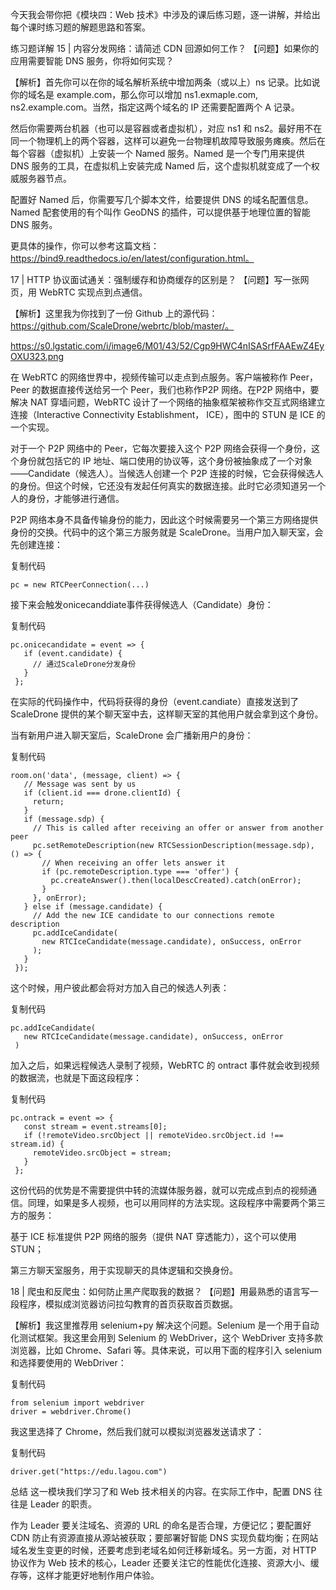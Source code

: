今天我会带你把《模块四：Web 技术》中涉及的课后练习题，逐一讲解，并给出每个课时练习题的解题思路和答案。

练习题详解
15 | 内容分发网络：请简述 CDN 回源如何工作？
【问题】如果你的应用需要智能 DNS 服务，你将如何实现？

【解析】首先你可以在你的域名解析系统中增加两条（或以上）ns 记录。比如说你的域名是 example.com，那么你可以增加 ns1.exmaple.com, ns2.example.com。当然，指定这两个域名的 IP 还需要配置两个 A 记录。

然后你需要两台机器（也可以是容器或者虚拟机），对应 ns1 和 ns2。最好用不在同一个物理机上的两个容器，这样可以避免一台物理机故障导致服务瘫痪。然后在每个容器（虚拟机）上安装一个 Named 服务。Named 是一个专门用来提供 DNS 服务的工具，在虚拟机上安装完成 Named 后，这个虚拟机就变成了一个权威服务器节点。

配置好 Named 后，你需要写几个脚本文件，给要提供 DNS 的域名配置信息。Named 配套使用的有个叫作 GeoDNS 的插件，可以提供基于地理位置的智能 DNS 服务。

更具体的操作，你可以参考这篇文档：https://bind9.readthedocs.io/en/latest/configuration.html。

17 | HTTP 协议面试通关：强制缓存和协商缓存的区别是？
【问题】写一张网页，用 WebRTC 实现点到点通信。

【解析】这里我为你找到了一份 Github 上的源代码：https://github.com/ScaleDrone/webrtc/blob/master/。

https://s0.lgstatic.com/i/image6/M01/43/52/Cgp9HWC4nISASrfFAAEwZ4EyOXU323.png

在 WebRTC 的网络世界中，视频传输可以走点到点服务。客户端被称作 Peer，Peer 的数据直接传送给另一个 Peer，我们也称作P2P 网络。在P2P 网络中，要解决 NAT 穿墙问题，WebRTC 设计了一个网络的抽象框架被称作交互式网络建立连接（Interactive Connectivity Establishment， ICE），图中的 STUN 是 ICE 的一个实现。

对于一个 P2P 网络中的 Peer，它每次要接入这个 P2P 网络会获得一个身份，这个身份就包括它的 IP 地址、端口使用的协议等，这个身份被抽象成了一个对象——Candidate（候选人）。当候选人创建一个 P2P 连接的时候，它会获得候选人的身份。但这个时候，它还没有发起任何真实的数据连接。此时它必须知道另一个人的身份，才能够进行通信。

P2P 网络本身不具备传输身份的能力，因此这个时候需要另一个第三方网络提供身份的交换。代码中的这个第三方服务就是 ScaleDrone。当用户加入聊天室，会先创建连接：

复制代码

```
pc = new RTCPeerConnection(...)
```

接下来会触发onicecanddiate事件获得候选人（Candidate）身份：

复制代码

```
pc.onicecandidate = event => {
   if (event.candidate) {
     // 通过ScaleDrone分发身份
   }
 };
```

在实际的代码操作中，代码将获得的身份（event.candiate）直接发送到了 ScaleDrone 提供的某个聊天室中去，这样聊天室的其他用户就会拿到这个身份。

当有新用户进入聊天室后，ScaleDrone 会广播新用户的身份：

复制代码

```
room.on('data', (message, client) => {
   // Message was sent by us
   if (client.id === drone.clientId) {
     return;
   }
   if (message.sdp) {
     // This is called after receiving an offer or answer from another peer
     pc.setRemoteDescription(new RTCSessionDescription(message.sdp), () => {
       // When receiving an offer lets answer it
       if (pc.remoteDescription.type === 'offer') {
         pc.createAnswer().then(localDescCreated).catch(onError);
       }
     }, onError);
   } else if (message.candidate) {
     // Add the new ICE candidate to our connections remote description
     pc.addIceCandidate(
       new RTCIceCandidate(message.candidate), onSuccess, onError
     );
   }
 });
```

这个时候，用户彼此都会将对方加入自己的候选人列表：

复制代码

```
pc.addIceCandidate(
   new RTCIceCandidate(message.candidate), onSuccess, onError
 )
```

加入之后，如果远程候选人录制了视频，WebRTC 的 ontract 事件就会收到视频的数据流，也就是下面这段程序：

复制代码

```
pc.ontrack = event => {
   const stream = event.streams[0];
   if (!remoteVideo.srcObject || remoteVideo.srcObject.id !== stream.id) {
     remoteVideo.srcObject = stream;
   }
 };
```

这份代码的优势是不需要提供中转的流媒体服务器，就可以完成点到点的视频通信。同理，如果是多人视频，也可以用同样的方法实现。这段程序中需要两个第三方的服务：

基于 ICE 标准提供 P2P 网络的服务（提供 NAT 穿透能力），这个可以使用 STUN；

第三方聊天室服务，用于实现聊天的具体逻辑和交换身份。

18 | 爬虫和反爬虫：如何防止黑产爬取我的数据？
【问题】用最熟悉的语言写一段程序，模拟成浏览器访问拉勾教育的首页获取首页数据。

【解析】我这里推荐用 selenium+py 解决这个问题。Selenium 是一个用于自动化测试框架。我这里会用到 Selenium 的 WebDriver，这个 WebDriver 支持多款浏览器，比如 Chrome、Safari 等。具体来说，可以用下面的程序引入 selenium 和选择要使用的 WebDriver：

复制代码

```
from selenium import webdriver
driver = webdriver.Chrome()
```

我这里选择了 Chrome，然后我们就可以模拟浏览器发送请求了：

复制代码

```
driver.get("https://edu.lagou.com")
```

总结
这一模块我们学习了和 Web 技术相关的内容。在实际工作中，配置 DNS 往往是 Leader 的职责。

作为 Leader 要关注域名、资源的 URL 的命名是否合理，方便记忆；要配置好 CDN 防止有资源直接从源站被获取；要部署好智能 DNS 实现负载均衡；在网站域名发生变更的时候，还要考虑到老域名如何迁移新域名。另一方面，对 HTTP 协议作为 Web 技术的核心，Leader 还要关注它的性能优化连接、资源大小、缓存等，这样才能更好地制作用户体验。